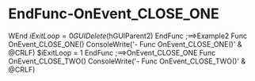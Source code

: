 # EndFunc-OnEvent_CLOSE_ONE
  WEnd     $iExitLoop = 0     GUIDelete($hGUIParent2) EndFunc   ;==>Example2   Func OnEvent_CLOSE_ONE()     ConsoleWrite('- Func OnEvent_CLOSE_ONE()' &amp; @CRLF)     $iExitLoop = 1 EndFunc   ;==>OnEvent_CLOSE_ONE  Func OnEvent_CLOSE_TWO()     ConsoleWrite('- Func OnEvent_CLOSE_TWO()' &amp; @CRLF)
